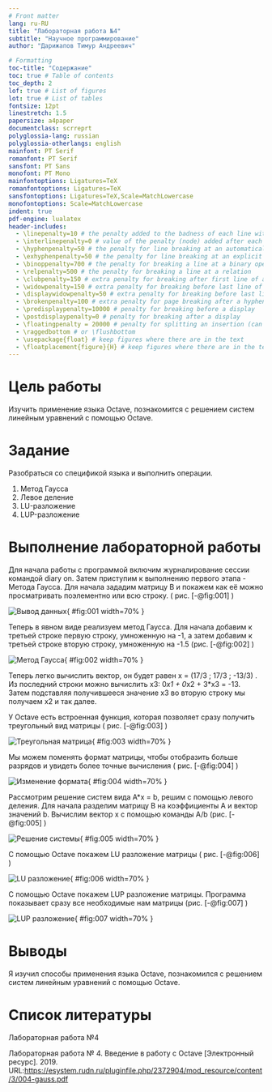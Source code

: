 ```yaml
---
# Front matter
lang: ru-RU
title: "Лабораторная работа №4"
subtitle: "Научное программирование"
author: "Дарижапов Тимур Андреевич"

# Formatting
toc-title: "Содержание"
toc: true # Table of contents
toc_depth: 2
lof: true # List of figures
lot: true # List of tables
fontsize: 12pt
linestretch: 1.5
papersize: a4paper
documentclass: scrreprt
polyglossia-lang: russian
polyglossia-otherlangs: english
mainfont: PT Serif
romanfont: PT Serif
sansfont: PT Sans
monofont: PT Mono
mainfontoptions: Ligatures=TeX
romanfontoptions: Ligatures=TeX
sansfontoptions: Ligatures=TeX,Scale=MatchLowercase
monofontoptions: Scale=MatchLowercase
indent: true
pdf-engine: lualatex
header-includes:
  - \linepenalty=10 # the penalty added to the badness of each line within a paragraph (no associated penalty node) Increasing the value makes tex try to have fewer lines in the paragraph.
  - \interlinepenalty=0 # value of the penalty (node) added after each line of a paragraph.
  - \hyphenpenalty=50 # the penalty for line breaking at an automatically inserted hyphen
  - \exhyphenpenalty=50 # the penalty for line breaking at an explicit hyphen
  - \binoppenalty=700 # the penalty for breaking a line at a binary operator
  - \relpenalty=500 # the penalty for breaking a line at a relation
  - \clubpenalty=150 # extra penalty for breaking after first line of a paragraph
  - \widowpenalty=150 # extra penalty for breaking before last line of a paragraph
  - \displaywidowpenalty=50 # extra penalty for breaking before last line before a display math
  - \brokenpenalty=100 # extra penalty for page breaking after a hyphenated line
  - \predisplaypenalty=10000 # penalty for breaking before a display
  - \postdisplaypenalty=0 # penalty for breaking after a display
  - \floatingpenalty = 20000 # penalty for splitting an insertion (can only be split footnote in standard LaTeX)
  - \raggedbottom # or \flushbottom
  - \usepackage{float} # keep figures where there are in the text
  - \floatplacement{figure}{H} # keep figures where there are in the text
---
```


# Цель работы

Изучить применение языка Octave, познакомится с решением систем линейным уравнений с помощью Octave.

# Задание

 Разобраться со спецификой языка и выполнить операции. 

1. Метод Гаусса
2. Левое деление
3. LU-разложение
4. LUP-разложение


# Выполнение лабораторной работы

 Для начала работы с программой включим журналирование сессии командой diary on. Затем приступим к выполнению первого этапа - Метода Гаусса. Для начала зададим матрицу В и покажем как её можно просматривать поэлементно или всю строку. ( рис. [-@fig:001] )

![Вывод данных](image/1.png){ #fig:001 width=70% }

Теперь в явном виде реализуем метод Гаусса. Для начала добавим к третьей строке первую строку, умноженную на -1, а затем добавим к третьей строке вторую строку, умноженную на -1.5 (рис. [-@fig:002] ) 

![Метод Гаусса](image/2.png){ #fig:002 width=70% }

Теперь легко вычислить вектор, он будет равен х = (17/3 ; 17/3 ; -13/3) . Из последний строки можно вычислить х3: 0*х1 + 0*х2 + 3*х3 = -13. Затем подставляя получившееся значение х3 во вторую строку мы получаем х2 и так далее.

У Octave есть встроенная функция, которая позволяет сразу получить треугольный вид матрицы ( рис. [-@fig:003] )

![Треугольная матрица](image/3.png){ #fig:003 width=70% }

Мы можем поменять формат матрицы, чтобы отобразить больше разрядов и увидеть более точные вычисления ( рис. [-@fig:004] )

![Изменение формата](image/4.png){ #fig:004 width=70% }

Рассмотрим решение систем вида A*x = b, решим с помощью левого деления. Для начала разделим матрицу В на коэффициенты А и вектор значений b. Вычислим вектор х с помощью команды А/b  (рис. [-@fig:005] ) 

![Решение системы](image/5.png){ #fig:005 width=70% }

С помощью Octave покажем LU разложение матрицы ( рис. [-@fig:006] )

![LU разложение](image/6.png){ #fig:006 width=70% }

С помощью Octave покажем LUP разложение матрицы. Программа показывает сразу все необходимые нам матрицы (рис. [-@fig:007] )

![LUP разложение](image/7.png){ #fig:007 width=70% }




# Выводы

Я изучил способы применения языка Octave, познакомился с решением систем линейным уравнений с помощью Octave.



# Список литературы

Лабораторная работа №4

Лабораторная работа № 4. Введение в работу с Octave [Электронный ресурс]. 2019. URL:https://esystem.rudn.ru/pluginfile.php/2372904/mod_resource/content/3/004-gauss.pdf



